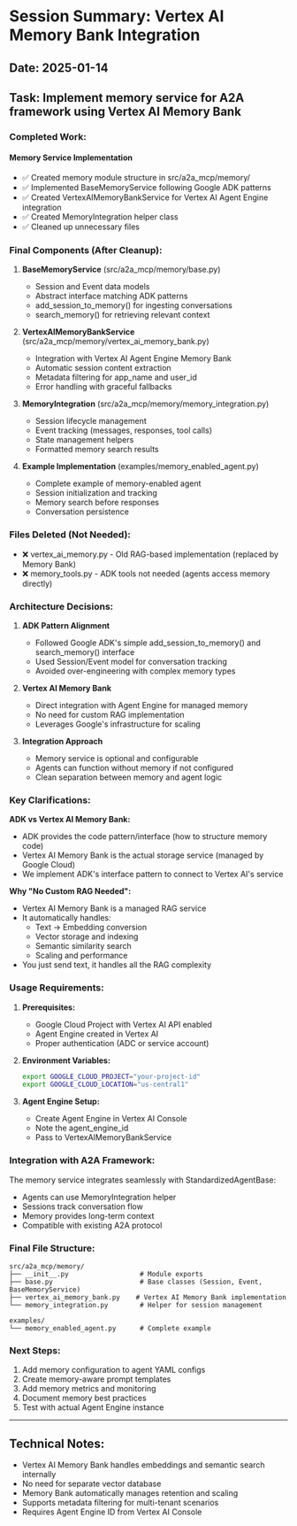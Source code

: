 # Session Summary: Vertex AI Memory Bank Integration

## Date: 2025-01-14
## Task: Implement memory service for A2A framework using Vertex AI Memory Bank

### Completed Work:

#### Memory Service Implementation
- ✅ Created memory module structure in src/a2a_mcp/memory/
- ✅ Implemented BaseMemoryService following Google ADK patterns
- ✅ Created VertexAIMemoryBankService for Vertex AI Agent Engine integration
- ✅ Created MemoryIntegration helper class
- ✅ Cleaned up unnecessary files

### Final Components (After Cleanup):

1. **BaseMemoryService** (src/a2a_mcp/memory/base.py)
   - Session and Event data models
   - Abstract interface matching ADK patterns
   - add_session_to_memory() for ingesting conversations
   - search_memory() for retrieving relevant context

2. **VertexAIMemoryBankService** (src/a2a_mcp/memory/vertex_ai_memory_bank.py)
   - Integration with Vertex AI Agent Engine Memory Bank
   - Automatic session content extraction
   - Metadata filtering for app_name and user_id
   - Error handling with graceful fallbacks

3. **MemoryIntegration** (src/a2a_mcp/memory/memory_integration.py)
   - Session lifecycle management
   - Event tracking (messages, responses, tool calls)
   - State management helpers
   - Formatted memory search results

4. **Example Implementation** (examples/memory_enabled_agent.py)
   - Complete example of memory-enabled agent
   - Session initialization and tracking
   - Memory search before responses
   - Conversation persistence

### Files Deleted (Not Needed):
- ❌ vertex_ai_memory.py - Old RAG-based implementation (replaced by Memory Bank)
- ❌ memory_tools.py - ADK tools not needed (agents access memory directly)

### Architecture Decisions:

1. **ADK Pattern Alignment**
   - Followed Google ADK's simple add_session_to_memory() and search_memory() interface
   - Used Session/Event model for conversation tracking
   - Avoided over-engineering with complex memory types

2. **Vertex AI Memory Bank**
   - Direct integration with Agent Engine for managed memory
   - No need for custom RAG implementation
   - Leverages Google's infrastructure for scaling

3. **Integration Approach**
   - Memory service is optional and configurable
   - Agents can function without memory if not configured
   - Clean separation between memory and agent logic

### Key Clarifications:

**ADK vs Vertex AI Memory Bank:**
- ADK provides the code pattern/interface (how to structure memory code)
- Vertex AI Memory Bank is the actual storage service (managed by Google Cloud)
- We implement ADK's interface pattern to connect to Vertex AI's service

**Why "No Custom RAG Needed":**
- Vertex AI Memory Bank is a managed RAG service
- It automatically handles:
  - Text → Embedding conversion
  - Vector storage and indexing
  - Semantic similarity search
  - Scaling and performance
- You just send text, it handles all the RAG complexity

### Usage Requirements:

1. **Prerequisites:**
   - Google Cloud Project with Vertex AI API enabled
   - Agent Engine created in Vertex AI
   - Proper authentication (ADC or service account)

2. **Environment Variables:**
   ```bash
   export GOOGLE_CLOUD_PROJECT="your-project-id"
   export GOOGLE_CLOUD_LOCATION="us-central1"
   ```

3. **Agent Engine Setup:**
   - Create Agent Engine in Vertex AI Console
   - Note the agent_engine_id
   - Pass to VertexAIMemoryBankService

### Integration with A2A Framework:

The memory service integrates seamlessly with StandardizedAgentBase:
- Agents can use MemoryIntegration helper
- Sessions track conversation flow
- Memory provides long-term context
- Compatible with existing A2A protocol

### Final File Structure:
```
src/a2a_mcp/memory/
├── __init__.py                  # Module exports
├── base.py                      # Base classes (Session, Event, BaseMemoryService)
├── vertex_ai_memory_bank.py    # Vertex AI Memory Bank implementation
└── memory_integration.py        # Helper for session management

examples/
└── memory_enabled_agent.py      # Complete example
```

### Next Steps:
1. Add memory configuration to agent YAML configs
2. Create memory-aware prompt templates
3. Add memory metrics and monitoring
4. Document memory best practices
5. Test with actual Agent Engine instance

---

## Technical Notes:

- Vertex AI Memory Bank handles embeddings and semantic search internally
- No need for separate vector database
- Memory Bank automatically manages retention and scaling
- Supports metadata filtering for multi-tenant scenarios
- Requires Agent Engine ID from Vertex AI Console